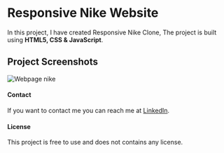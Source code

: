 # Responsive Nike Website

In this project, I have created Responsive Nike Clone, The project is built using **HTML5, CSS & JavaScript**.

## Project Screenshots
![Webpage nike](https://github.com/D-yadu/Nike-Responsive-Ecommerce-website/assets/171766808/e168aef9-08c1-4742-a9f3-a3f5282ff9da)

#### Contact
If you want to contact me you can reach me at [LinkedIn](www.linkedin.com/in/d-yadukrishnan-80b141276).

#### License
This project is free to use and does not contains any license.
